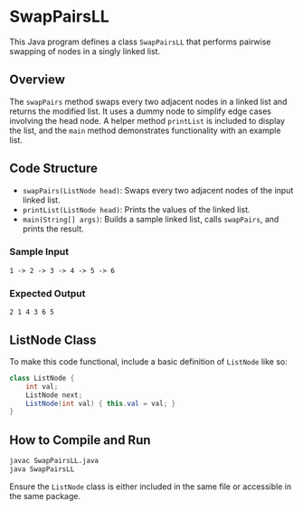 # SwapPairsLL

This Java program defines a class `SwapPairsLL` that performs pairwise swapping of nodes in a singly linked list.

## Overview

The `swapPairs` method swaps every two adjacent nodes in a linked list and returns the modified list. It uses a dummy node to simplify edge cases involving the head node. A helper method `printList` is included to display the list, and the `main` method demonstrates functionality with an example list.

## Code Structure

- `swapPairs(ListNode head)`: Swaps every two adjacent nodes of the input linked list.
- `printList(ListNode head)`: Prints the values of the linked list.
- `main(String[] args)`: Builds a sample linked list, calls `swapPairs`, and prints the result.

### Sample Input

```
1 -> 2 -> 3 -> 4 -> 5 -> 6
```

### Expected Output

```
2 1 4 3 6 5
```

## ListNode Class

To make this code functional, include a basic definition of `ListNode` like so:

```java
class ListNode {
    int val;
    ListNode next;
    ListNode(int val) { this.val = val; }
}
```

## How to Compile and Run

```bash
javac SwapPairsLL.java
java SwapPairsLL
```

Ensure the `ListNode` class is either included in the same file or accessible in the same package.
